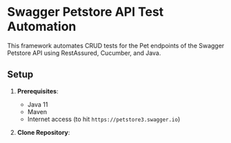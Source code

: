 # Swagger Petstore API Test Automation

This framework automates CRUD tests for the Pet endpoints of the Swagger Petstore API using RestAssured, Cucumber, and Java.

## Setup
1. **Prerequisites**:
    - Java 11
    - Maven
    - Internet access (to hit `https://petstore3.swagger.io`)

2. **Clone Repository**: